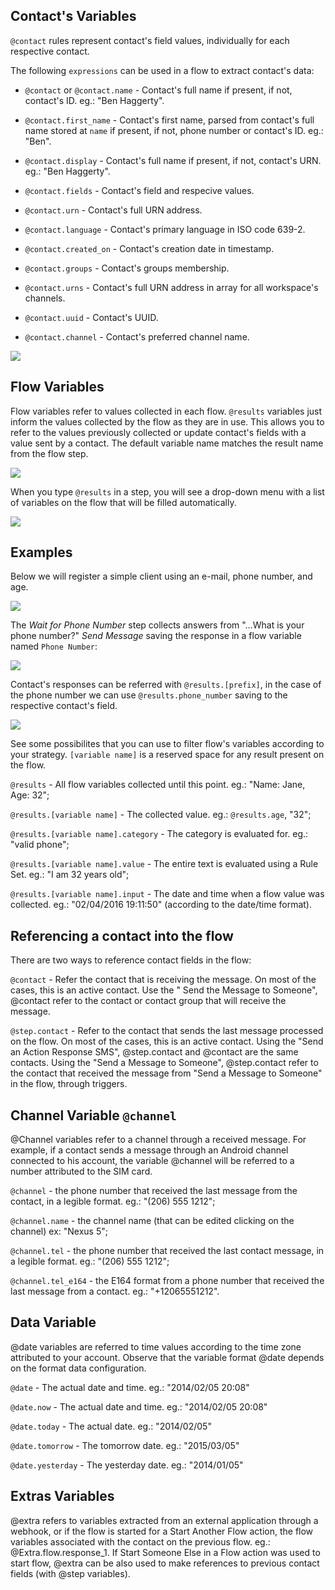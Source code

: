 ## Contact's Variables

`@contact` rules represent contact's field values, individually for each respective contact.

The following `expressions` can be used in a flow to extract contact's data:

  - `@contact` or `@contact.name` - Contact's full name if present, if not, contact's ID. eg.: "Ben Haggerty".

  - `@contact.first_name` - Contact's first name, parsed from contact's full name stored at `name` if present, if not, phone number or contact's ID. eg.: "Ben".

  - `@contact.display` - Contact's full name if present, if not, contact's URN. eg.: "Ben Haggerty".
  - `@contact.fields` - Contact's field and respecive values.
  - `@contact.urn` - Contact's full URN address.
  - `@contact.language` - Contact's primary language in ISO code 639-2.
  - `@contact.created_on` - Contact's creation date in timestamp.
  - `@contact.groups` - Contact's groups membership.
  - `@contact.urns` - Contact's full URN address in array for all workspace's channels.
  - `@contact.uuid` - Contact's UUID.
  - `@contact.channel` - Contact's preferred channel name.

![](/img/expressions/expression10.png)

## Flow Variables

Flow variables refer to values collected in each flow. `@results` variables just inform the values collected by the flow as they are in use. This allows you to refer to the values previously collected or update contact's fields with a value sent by a contact. The default variable name matches the result name from the flow step.

![](/img/expressions/expression11.png)

When you type `@results` in a step, you will see a drop-down menu with a list of variables on the flow that will be filled automatically.

![](/img/expressions/expression12.png)

## Examples

Below we will register a simple client using an e-mail, phone number, and age.

![](/img/expressions/expression13.png)

The *Wait for Phone Number* step collects answers from "…What is your phone number?" *Send Message* saving the response in a flow variable named `Phone Number`:

![](/img/expressions/expression14.png)

Contact's responses can be referred with `@results.[prefix]`, in the case of the phone number we can use `@results.phone_number` saving to the respective contact's field.

![](/img/expressions/expression15.png)

See some possibilites that you can use to filter flow's variables according to your strategy. `[variable name]` is a reserved space for any result present on the flow.

`@results` - All flow variables collected until this point. eg.: "Name: Jane, Age: 32";

`@results.[variable name]` - The collected value. eg.: `@results.age`, "32";

`@results.[variable name].category` - The category is evaluated for. eg.: "valid phone";

`@results.[variable name].value` - The entire text is evaluated using a Rule Set. eg.: "I am 32 years old";

`@results.[variable name].input` - The date and time when a flow value was collected. eg.: "02/04/2016 19:11:50" (according to the date/time format).

## Referencing a contact into the flow
There are two ways to reference contact fields in the flow:

`@contact` - Refer the contact that is receiving the message. On most of the cases, this is an active contact. Use the " Send the Message to Someone", @contact refer to the contact or contact group that will receive the message.

`@step.contact` - Refer to the contact that sends the last message processed on the flow. On most of the cases, this is an active contact. Using the "Send an Action Response SMS", @step.contact and @contact are the same contacts. Using the "Send a Message to Someone", @step.contact refer to the contact that received the message from "Send a Message to Someone" in the flow, through triggers.

## Channel Variable `@channel`
@Channel variables refer to a channel through a received message. For example, if a contact sends a message through an Android channel connected to his account, the variable @channel will be referred to a number attributed to the SIM card.

`@channel` - the phone number that received the last message from the contact, in a legible format. eg.: "(206) 555 1212";

`@channel.name` - the channel name (that can be edited clicking on the channel) ex: "Nexus 5";

`@channel.tel` - the phone number that received the last contact message, in a legible format. eg.: "(206) 555 1212";

`@channel.tel_e164` - the E164 format from a phone number that received the last message from a contact. eg.: "+12065551212".

## Data Variable
@date variables are referred to time values according to the time zone attributed to your account. Observe that the variable format @date depends on the format data configuration.

`@date` - The actual date and time. eg.: "2014/02/05 20:08"

`@date.now` - The actual date and time. eg.: "2014/02/05 20:08"

`@date.today` - The actual date. eg.: "2014/02/05"

`@date.tomorrow` - The tomorrow date. eg.: "2015/03/05"

`@date.yesterday` - The yesterday date. eg.: "2014/01/05"

## Extras Variables
@extra refers to variables extracted from an external application through a webhook, or if the flow is started for a Start Another Flow action, the flow variables associated with the contact on the previous flow. eg.: @Extra.flow.response_1. If Start Someone Else in a Flow action was used to start flow, @extra can be also used to make references to previous contact fields (with @step variables).
